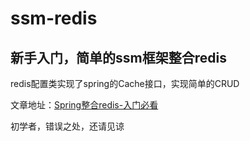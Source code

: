 # ssm-redis
<h2>新手入门，简单的ssm框架整合redis</h2>
<p>redis配置类实现了spring的Cache接口，实现简单的CRUD</p>
文章地址：<a href="https://blog.csdn.net/weixin_39561657/article/details/80283388">Spring整合redis-入门必看</a> 
<p>初学者，错误之处，还请见谅</p>
